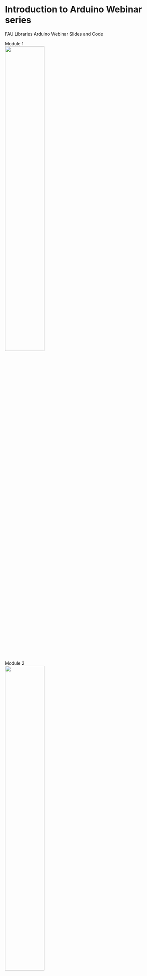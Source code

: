 # Introduction to Arduino Webinar series
FAU Libraries Arduino Webinar Slides and Code

Module 1<br/>
[<img src="https://img.youtube.com/vi/PLjWV6wcQYE/maxresdefault.jpg" width="50%">](https://youtu.be/PLjWV6wcQYE)

Module 2<br/>
[<img src="https://img.youtube.com/vi/ebqfjJiBUPc/maxresdefault.jpg" width="50%">](https://youtu.be/ebqfjJiBUPc)


# Videos

SOS Example Video (click on image to view)<br/>

[<img src="https://img.youtube.com/vi/8JFSBKLtBFI/maxresdefault.jpg" width="50%">](https://youtu.be/8JFSBKLtBFI)
